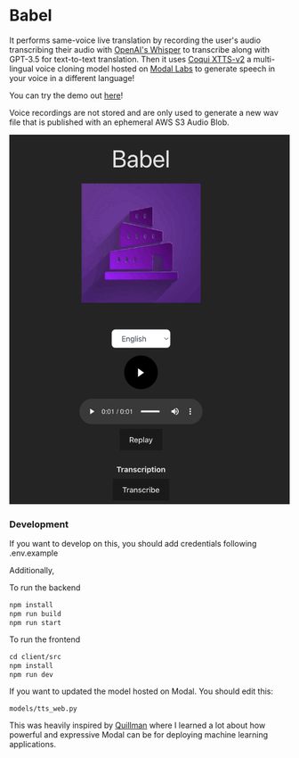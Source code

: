 
# Babel 

It performs same-voice live translation by recording the user's audio transcribing their audio with [OpenAI's Whisper](https://platform.openai.com/docs/guides/speech-to-text)  to transcribe along with GPT-3.5 for text-to-text translation. Then it uses [Coqui XTTS-v2](https://huggingface.co/coqui/XTTS-v2) a multi-lingual voice cloning model hosted on [Modal Labs](https://modal.com/) to generate speech in your voice in a different language! 

You can try the demo out [here](https://babel-2opttx3dcq-uc.a.run.app/)!

Voice recordings are not stored and are only used to generate a new wav file that is published with an ephemeral AWS S3 Audio Blob.

![Babel](Babel.png)

### Development

If you want to develop on this, you should add credentials following .env.example

Additionally,

To run the backend 
```
npm install 
npm run build 
npm run start
```

To run the frontend 
```
cd client/src
npm install 
npm run dev 

```

If you want to updated the model hosted on Modal. 
You should edit this:
```
models/tts_web.py
```


This was heavily inspired by [Quillman](https://github.com/modal-labs/quillman/tree/main) where I learned a lot about how powerful and expressive Modal can be for deploying machine learning applications.